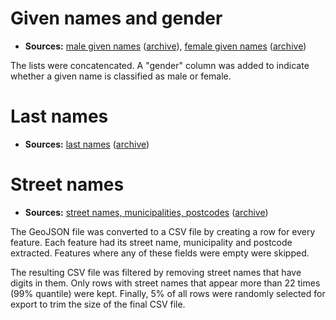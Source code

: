 # Given names and gender

- **Sources:** [male given names](https://de.wiktionary.org/wiki/Verzeichnis:Deutsch/Namen/die_h%C3%A4ufigsten_weiblichen_Vornamen_Deutschlands) ([archive](https://web.archive.org/web/20240112142146/https://de.wiktionary.org/wiki/Verzeichnis:Deutsch/Namen/die_h%C3%A4ufigsten_m%C3%A4nnlichen_Vornamen_Deutschlands)), [female given names](https://de.wiktionary.org/wiki/Verzeichnis:Deutsch/Namen/die_h%C3%A4ufigsten_weiblichen_Vornamen_Deutschlands) ([archive](https://web.archive.org/web/20240112142514/https://de.wiktionary.org/wiki/Verzeichnis:Deutsch/Namen/die_h%C3%A4ufigsten_weiblichen_Vornamen_Deutschlands))

The lists were concatencated. A "gender" column was added to indicate whether a given name is classified as male or female.

# Last names

- **Sources:** [last names](https://de.wiktionary.org/wiki/Verzeichnis:Deutsch/Namen/die_h%C3%A4ufigsten_Nachnamen_Deutschlands) ([archive](https://web.archive.org/web/20240112142618/https://de.wiktionary.org/wiki/Verzeichnis:Deutsch/Namen/die_h%C3%A4ufigsten_Nachnamen_Deutschlands))

# Street names

- **Sources:** [street names, municipalities, postcodes](https://www.zeit.de/interactive/strassennamen/index.html) ([archive](https://web.archive.org/web/20240124141150/https://www.zeit.de/interactive/strassennamen/index.html))

The GeoJSON file was converted to a CSV file by creating a row for every feature.
Each feature had its street name, municipality and postcode extracted.
Features where any of these fields were empty were skipped.

The resulting CSV file was filtered by removing street names that have digits in them.
Only rows with street names that appear more than 22 times (99% quantile) were kept.
Finally, 5% of all rows were randomly selected for export to trim the size of the final CSV file.